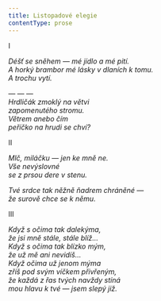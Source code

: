 ```yaml
---
title: Listopadové elegie
contentType: prose
---
```


<section>

I

_Déšť se sněhem — mé jídlo a mé pití.  
A horký brambor mé lásky v dlaních k tomu.  
A trochu vytí._

</section>

<section>

_— — —  
Hrdličák zmoklý na větvi  
zapomenutého stromu.  
Větrem anebo čím  
peříčko na hrudi se chví?_

</section>

<section>

II

_Mlč, miláčku — jen ke mně ne.  
Vše nevýslovné  
se z prsou dere v stenu._

</section>

<section>

_Tvé srdce tak něžně ňadrem chráněné —  
že surově chce se k němu._

</section>

<section>

III

_Když s očima tak dalekýma,  
že jsi mně stále, stále blíž…  
Když s očima tak blízko mým,  
že už mě ani nevidíš…  
Když očima už jenom mýma  
zříš pod svým víčkem přivřeným,  
že každá z řas tvých navždy stíná  
mou hlavu k tvé — jsem slepý již._

</section>
